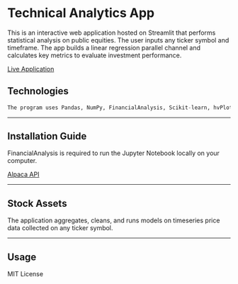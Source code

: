 # Technical Analytics App

This is an interactive web application hosted on Streamlit that performs statistical analysis on public equities. The user inputs any ticker symbol and timeframe. The app builds a linear regression parallel channel and calculates key metrics to evaluate investment performance.

[Live Application](https://share.streamlit.io/pac1226/stock-analytics-app/main/stocks-ml.py)


## Technologies

```python
The program uses Pandas, NumPy, FinancialAnalysis, Scikit-learn, hvPlot, Matplotlib, and sevaral custom built functions. 
```
---

## Installation Guide

FinancialAnalysis is required to run the Jupyter Notebook locally on your computer.

[Alpaca API](https://alpaca.markets/datb)

---

## Stock Assets

The application aggregates, cleans, and runs models on timeseries price data collected on any ticker symbol.

---

## Usage

MIT License
